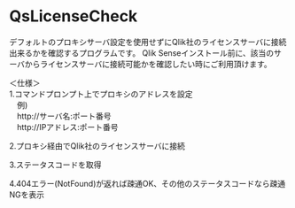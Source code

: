 # QsLicenseCheck

デフォルトのプロキシサーバ設定を使用せずにQlik社のライセンスサーバに接続出来るかを確認するプログラムです。
Qlik Senseインストール前に、該当のサーバからライセンスサーバに接続可能かを確認したい時にご利用頂けます。

＜仕様＞<br>
1.コマンドプロンプト上でプロキシのアドレスを設定<br>
　例)<br>
　http://サーバ名:ポート番号<br>
　http://IPアドレス:ポート番号<br>
 
2.プロキシ経由でQlik社のライセンスサーバに接続<br>

3.ステータスコードを取得<br>

4.404エラー(NotFound)が返れば疎通OK、その他のステータスコードなら疎通NGを表示<br>
